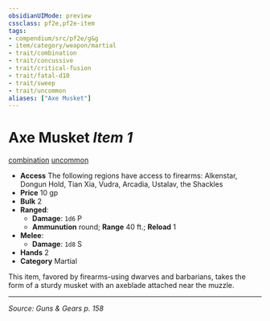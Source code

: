 ```yaml
---
obsidianUIMode: preview
cssclass: pf2e,pf2e-item
tags:
- compendium/src/pf2e/g&g
- item/category/weapon/martial
- trait/combination
- trait/concussive
- trait/critical-fusion
- trait/fatal-d10
- trait/sweep
- trait/uncommon
aliases: ["Axe Musket"]
---
```

# Axe Musket *Item 1*  
[combination](combination-g-g.md "Combination Weapon Trait")  [uncommon](uncommon.md "Uncommon Rarity Trait")  

- **Access** The following regions have access to firearms: Alkenstar, Dongun Hold, Tian Xia, Vudra, Arcadia, Ustalav, the Shackles
- **Price** 10 gp
- **Bulk** 2
- **Ranged**:  
  - **Damage**: `1d6` P
  - **Ammunution** round; **Range** 40 ft.; **Reload** 1
- **Melee**:  
  - **Damage**: `1d8` S
- **Hands** 2
- **Category** Martial

This item, favored by firearms-using dwarves and barbarians, takes the form of a sturdy musket with an axeblade attached near the muzzle.


---
*Source: Guns & Gears p. 158*